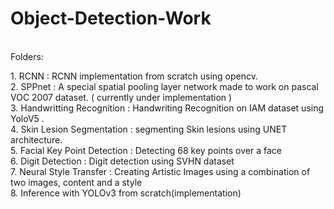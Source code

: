 # Object-Detection-Work
<br>
Folders:
<p>
<p>
1. RCNN :  RCNN implementation from scratch using opencv. <br>
2. SPPnet : A special spatial pooling layer network made to work on pascal VOC 2007 dataset. ( currently under implementation ) <br>
3. Handwritting Recognition : Handwriting Recognition on IAM dataset using YoloV5 . <br>
4. Skin Lesion Segmentation : segmenting Skin lesions using UNET architecture. <br>
5. Facial Key Point Detection : Detecting 68 key points over a face <br>
6. Digit Detection : Digit detection using SVHN dataset <br>
7. Neural Style Transfer : Creating Artistic Images using a combination of two images, content and a style <br>
8. Inference with YOLOv3 from scratch(implementation)
